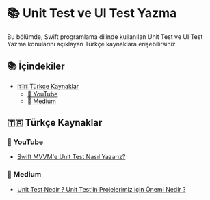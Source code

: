 # 📚 Unit Test ve UI Test Yazma

Bu bölümde, Swift programlama dilinde kullanılan Unit Test ve UI Test Yazma konularını açıklayan Türkçe kaynaklara erişebilirsiniz.

## 📚 İçindekiler

- <a href="#turkce-kaynaklar">🇹🇷 Türkçe Kaynaklar</a>
  - <a href="#youtube">🎥 YouTube</a>
  - <a href="#medium">📝 Medium</a>


## 🇹🇷 Türkçe Kaynaklar

### 🎥 YouTube

- [Swift MVVM'e Unit Test Nasıl Yazarız?](https://www.youtube.com/watch?v=t5FHEwmZJ0I)

### 📝 Medium

- [Unit Test Nedir ? Unit Test’in Projelerimiz için Önemi Nedir ?](https://medium.com/türkiye/unit-test-nedir-unit-testin-projelerimiz-için-önemi-nedir-ce23e16ce4d7)
